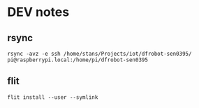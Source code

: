 # DEV notes
## rsync
`rsync -avz -e ssh /home/stans/Projects/iot/dfrobot-sen0395/ pi@raspberrypi.local:/home/pi/dfrobot-sen0395`

## flit
`flit install --user --symlink`
